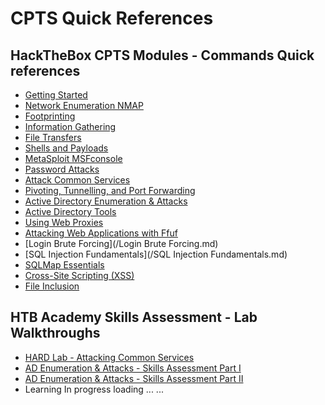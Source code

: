 # CPTS Quick References  

## HackTheBox CPTS Modules - Commands Quick references  

* [Getting Started](/Getting%20Started.md)  
* [Network Enumeration NMAP]("/Network%20Enumeration%20NMAP.md")  
* [Footprinting](/Footprinting.md)  
* [Information Gathering](/Information%20Gathering.md)  
* [File Transfers](/File%20Transfers.md)  
* [Shells and Payloads](/Shells%20and%20Payloads.md)  
* [MetaSploit MSFconsole](/MetaSploit%20MSFconsole.md)  
* [Password Attacks](/Password%20Attacks.md)  
* [Attack Common Services](/Attack%20Common%20Services.md)  
* [Pivoting, Tunnelling, and Port Forwarding](/Pivoting%20Tunneling%20Port%20Forwarding.md)  
* [Active Directory Enumeration & Attacks](/Active%20Directory%20Enumeration%20and%20Attacks.md)  
* [Active Directory Tools](/Active%20Directory%20Tools.md)  
* [Using Web Proxies](/Using%20WEB%20Proxies.md)  
* [Attacking Web Applications with Ffuf](/FFUF-Web-Fuzzing.md)  
* [Login Brute Forcing](/Login Brute Forcing.md)  
* [SQL Injection Fundamentals](/SQL Injection Fundamentals.md)
* [SQLMap Essentials]()
* [Cross-Site Scripting (XSS)]()
* [File Inclusion]()  

## HTB Academy Skills Assessment - Lab Walkthroughs   

* [HARD Lab - Attacking Common Services](/HARD%20Lab%20-%20Attacking%20Common%20Services.md)  
* [AD Enumeration & Attacks - Skills Assessment Part I](/AD%20Enumeration%20&%20Attacks%20-%20Skills%20Assessment%20Part%20I.md)
* [AD Enumeration & Attacks - Skills Assessment Part II](/AD%20Enumeration%20%26%20Attacks%20-%20Skills%20Assessment%20Part%20II.md)  
* Learning In progress loading ...  ...  

